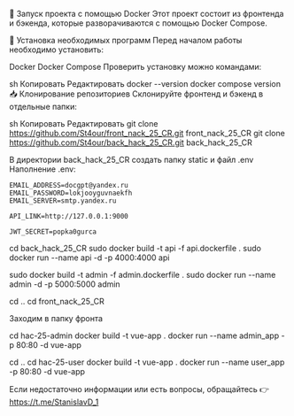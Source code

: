 🚀 Запуск проекта с помощью Docker
Этот проект состоит из фронтенда и бэкенда, которые разворачиваются с помощью Docker Compose.

📌 Установка необходимых программ
Перед началом работы необходимо установить:

Docker
Docker Compose
Проверить установку можно командами:

sh
Копировать
Редактировать
docker --version
docker compose version
📥 Клонирование репозиториев
Склонируйте фронтенд и бэкенд в отдельные папки:

sh
Копировать
Редактировать
git clone https://github.com/St4our/front_nack_25_CR.git front_nack_25_CR
git clone https://github.com/St4our/back_hack_25_CR.git back_hack_25_CR

В директории back_hack_25_CR создать папку static и файл .env
Наполнение .env:
```
EMAIL_ADDRESS=docgpt@yandex.ru
EMAIL_PASSWORD=lokjooyguvnaekfh
EMAIL_SERVER=smtp.yandex.ru

API_LINK=http://127.0.0.1:9000

JWT_SECRET=popka0gurca
```

cd back_hack_25_CR
sudo docker build -t api -f api.dockerfile .
sudo docker run --name api -d -p 4000:4000 api

sudo docker build -t admin -f admin.dockerfile .
sudo docker run --name admin -d -p 5000:5000 admin

cd ..
cd front_nack_25_CR

Заходим в папку фронта

cd hac-25-admin
docker build -t vue-app .
docker run --name admin_app -p 80:80 -d vue-app

cd ..
cd hac-25-user
docker build -t vue-app .
docker run --name user_app -p 80:80 -d vue-app



Если недостаточно информации или есть вопросы, обращайтесь 👉https://t.me/StanislavD_1